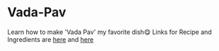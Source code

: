 # Vada-Pav
Learn how to make 'Vada Pav' my favorite dish😋
Links for Recipe and Ingredients are [here](https://github.com/AayushJadhav/Vada-Pav/blob/main/recipe.md) and [here](https://github.com/AayushJadhav/Vada-Pav/blob/main/ingredients.md)
